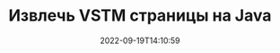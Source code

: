 ---
############################# Static ############################
layout: "auto-gen-merger"
date: 2022-09-19T14:10:59
draft: false
otherformats: epub html mht mhtml odp ods odt one otp ott pdf pps ppsx ppt pptx rtf

############################# Head ############################
head_title: "Извлечь VSTM страницы на Java"
head_description: "Быстрое извлечение страниц из файла VSTM на Java. Сохраните новый документ, содержащий выбранные страницы, с помощью Merger API."

############################# Header ############################
title: "Извлечь VSTM страницы на Java"
description: "Извлечь VSTM страницы с помощью нескольких строк Java кода."
bg_image: "https://cms.admin.containerize.com/templates/aspose/App_Themes/V3/images/bg/header1.png"
bg_overlay: false
button:
    enable: true
    icon: "fas fa-arrow-down"
    label: "Скачать бесплатную пробную версию"
    link: "https://downloads.groupdocs.com/merger/java"

############################# SubMenu ############################
submenu:
    enable: true

    left:
        img_alt: "GroupDocs.Merger for Java"
        image: "https://cms.admin.containerize.com/templates/groupdocs/images/product-logos/90x90-noborder/groupdocs-merger-java.png"
        product: "GroupDocs.Merger"
        platform: "Java"

    middle:
        button:

            # button loop
            - link: "https://apireference.groupdocs.com/merger/java"
              text: "Справочник по API"

            # button loop
            - link: "https://github.com/groupdocs-merger"
              text: "Примеры кода"

            # button loop
            - link: "https://products.groupdocs.app/merger/family"
              text: "Живые демонстрации"

            # button loop
            - link: "https://purchase.groupdocs.com/pricing/merger/java"
              text: "Цены"

    right:
        link_download: "https://downloads.groupdocs.com/merger"
        link_learn: "https://docs.groupdocs.com/merger/java"
        link_buy: "https://purchase.groupdocs.com"

############################# About ############################
about:
    enable: true
    title: "Кратко о GroupDocs.Merger for Java"
    content: |
        [GroupDocs.Merger for Java](/ru/merger/java/) предоставляет удобное решение для объединения нескольких файлов PDF, Microsoft Office (Word, Excel, PowerPoint, OneNote), OpenDocument, HTML, изображений и многие другие документы в один файл в Java приложениях. GroupDocs.Merger сэкономит вам много усилий, так как вы можете объединять VSTM документы - нет необходимости устанавливать какое-либо стороннее программное обеспечение, настольные приложения или плагины. Теперь не нужно тратить время и объединять файлы вручную! Миссия GroupDocs — обеспечить наилучшее качество и упростить рабочие процессы обработки документов.
        
        GroupDocs.Merger API — правильный выбор для корпоративных решений, которым нужны функции извлечения файловых страниц. Эти интерфейсы хорошо поддерживаются во всех основных операционных системах и платформах, включая J2SE 7.0 (1.7), J2SE 8.0 (1.8), Java 10.

############################# Steps ############################
steps:
    enable: true
    title_left: "Извлечь страницы VSTM документов на Java"
    content_left: |
        [GroupDocs.Merger for Java](/ru/merger/java/) позволяет разработчикам Java легко извлекать нужные страницы из файла VSTM и сохранять его как новый файл, содержащий выбранные страницы, выполнив несколько простых шагов.
        
        * Инициализируйте **ExtractOptions** с номерами страниц, которые должны появиться в результирующем документе.
        * Создайте новый экземпляр **Merger** и передайте ему путь к исходному документу в качестве параметра конструктора.
        * Вызовите метод **extractPages** и передайте объект **ExtractOptions**.
        * Вызовите метод **save** и укажите путь к файлу для сохранения результирующего документа.

    title_right: "Системные Требования"
    content_right: |
        GroupDocs.Merger for Java API поддерживаются на всех основных платформах и операционных системах. Перед выполнением приведенного ниже кода убедитесь, что в вашей системе установлены следующие предварительные компоненты.

        * Операционные системы: Microsoft Windows, Linux, MacOS
        * Среда разработки: NetBeans, IntelliJ IDEA, Eclipse
        * Фреймворки: J2SE 7.0 (1.7), J2SE 8.0 (1.8), Java 10
        * Загрузите последнюю версию GroupDocs.Merger for Java из [Maven](https://repository.groupdocs.com/webapp/#/artifacts/browse/tree/General/repo/com/groupdocs/groupdocs-merger)
         
    code: |
     {{% merger/additional-styles %}}
     {{< merger/code-merger title="Как извлечь страницы VSTM документов, используя пример кода Java">}}

        ```java    
        // Извлеките страницы VSTM документов с помощью GroupDocs.Merger API
        // Инициализировать класс ExtractOptions с выбранными номерами страниц
        ExtractOptions extractOptions = new ExtractOptions(new int[] { 2, 5 });

        // Создание экземпляра класса Merger с входным параметром VSTM документа
        Merger merger = new Merger("input.vstm");

        // Вызвать метод extractPages и передать ему объект ExtractOptions
        merger.extractPages(extractOptions);
    
        // Вызовите метод save, чтобы сохранить результат с извлеченными страницами.
        merger.save("output.vstm");
        ```
     {{< /merger/code-merger >}}

############################# Demos ############################
demos:
    enable: true
    title: "Живые демонстрации — извлечение VSTM страниц онлайн"
    content: |
       Извлеките страницы VSTM документов прямо сейчас, посетив веб-сайт [Живые демонстрации GroupDocs.Merger](https://products.groupdocs.app/splitter/extract-pages/vstm).
       Живые демонстрации имеют следующие преимущества.
        
############################# About Formats ############################
about_formats:
    enable: true

############################# More Formats ############################
more_formats:
    enable: true
    title: "Извлечение страниц для других форматов документов"
    content: |
        Java API для документов и изображений. Извлеките некоторые страницы документов, указанных ниже.

############################# Back to top ###############################
back_to_top:
    enable: true
---